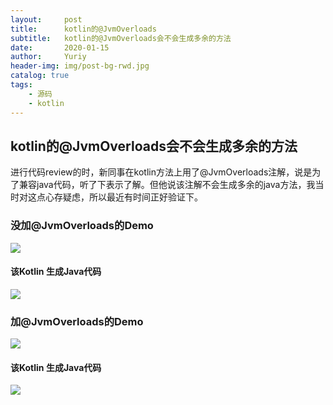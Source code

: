 ```yaml
---
layout:     post
title:      kotlin的@JvmOverloads
subtitle:   kotlin的@JvmOverloads会不会生成多余的方法
date:       2020-01-15
author:     Yuriy
header-img: img/post-bg-rwd.jpg
catalog: true
tags:
    - 源码
    - kotlin
---
```


## kotlin的@JvmOverloads会不会生成多余的方法
进行代码review的时，新同事在kotlin方法上用了@JvmOverloads注解，说是为了兼容java代码，听了下表示了解。但他说该注解不会生成多余的java方法，我当时对这点心存疑虑，所以最近有时间正好验证下。

### 没加@JvmOverloads的Demo
<div align=“left”><img src="https://tva1.sinaimg.cn/large/006tNbRwly1gayf5see85j30ec04xjrd.jpg"/></div>                             

#### 该Kotlin 生成Java代码
<div align=left><img src="https://tva1.sinaimg.cn/large/006tNbRwly1gayf5s9o16j30pu0apmxl.jpg"/></div>

### 加@JvmOverloads的Demo
<div align=left><img src="https://tva1.sinaimg.cn/large/006tNbRwly1gayf5s49klj30ea0543yj.jpg"/></div>

#### 该Kotlin 生成Java代码
<div align=left><img src="https://tva1.sinaimg.cn/large/006tNbRwly1gayf5rwk5tj30q90gqgmp.jpg"/></div>

